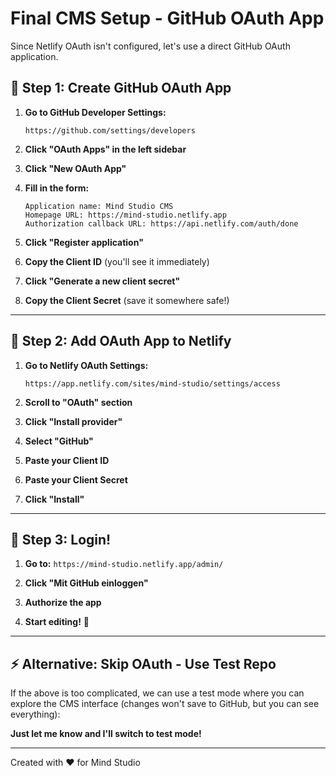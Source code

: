 # Final CMS Setup - GitHub OAuth App

Since Netlify OAuth isn't configured, let's use a direct GitHub OAuth application.

## 🔧 Step 1: Create GitHub OAuth App

1. **Go to GitHub Developer Settings:**
   ```
   https://github.com/settings/developers
   ```

2. **Click "OAuth Apps" in the left sidebar**

3. **Click "New OAuth App"**

4. **Fill in the form:**
   ```
   Application name: Mind Studio CMS
   Homepage URL: https://mind-studio.netlify.app
   Authorization callback URL: https://api.netlify.com/auth/done
   ```

5. **Click "Register application"**

6. **Copy the Client ID** (you'll see it immediately)

7. **Click "Generate a new client secret"**

8. **Copy the Client Secret** (save it somewhere safe!)

---

## 🔧 Step 2: Add OAuth App to Netlify

1. **Go to Netlify OAuth Settings:**
   ```
   https://app.netlify.com/sites/mind-studio/settings/access
   ```

2. **Scroll to "OAuth" section**

3. **Click "Install provider"**

4. **Select "GitHub"**

5. **Paste your Client ID**

6. **Paste your Client Secret**

7. **Click "Install"**

---

## 🚀 Step 3: Login!

1. **Go to:** `https://mind-studio.netlify.app/admin/`

2. **Click "Mit GitHub einloggen"**

3. **Authorize the app**

4. **Start editing!** 🎉

---

## ⚡ Alternative: Skip OAuth - Use Test Repo

If the above is too complicated, we can use a test mode where you can explore the CMS interface (changes won't save to GitHub, but you can see everything):

**Just let me know and I'll switch to test mode!**

---

Created with ❤️ for Mind Studio

